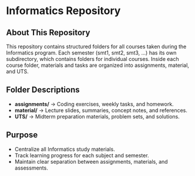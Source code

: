 # Informatics Repository

## About This Repository

This repository contains structured folders for all courses taken during the Informatics program. Each semester (smt1, smt2, smt3, ...) has its own subdirectory, which contains folders for individual courses. Inside each course folder, materials and tasks are organized into assignments, material, and UTS.

## Folder Descriptions

* **assignments/** → Coding exercises, weekly tasks, and homework.
* **material/** → Lecture slides, summaries, concept notes, and references.
* **UTS/** → Midterm preparation materials, problem sets, and solutions.

## Purpose

* Centralize all Informatics study materials.
* Track learning progress for each subject and semester.
* Maintain clear separation between assignments, materials, and assessments.
